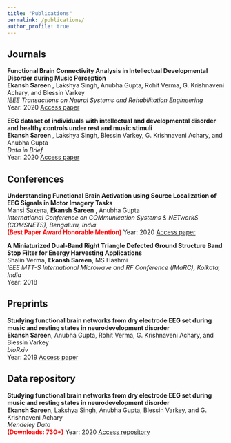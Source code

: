 ```yaml
---
title: "Publications"
permalink: /publications/
author_profile: true
---
```


Journals
---
<b>Functional Brain Connectivity Analysis in Intellectual Developmental Disorder during Music Perception</b> <br> 
<b> Ekansh Sareen </b>, Lakshya Singh, Anubha Gupta, Rohit Verma, G. Krishnaveni Achary, and Blessin Varkey <br>
<i>IEEE Transactions on Neural Systems and Rehabilitation Engineering</i> <br>
Year: 2020 [Access paper](https://doi.org/10.1109/TNSRE.2020.3024937)

<b>EEG dataset of individuals with intellectual and developmental disorder and healthy controls under rest and music stimuli</b> <br> 
<b> Ekansh Sareen </b>, Lakshya Singh, Blessin Varkey, G. Krishnaveni Achary, and Anubha Gupta <br>
<i>Data in Brief</i> <br>
Year: 2020 [Access paper](https://www.sciencedirect.com/science/article/pii/S2352340920303826)

Conferences
---
<b>Understanding Functional Brain Activation using Source Localization of EEG Signals in Motor Imagery Tasks</b> <br> 
Mansi Saxena, <b> Ekansh Sareen </b>, Anubha Gupta <br>
<i>International Conference on COMmunication Systems & NETworkS (COMSNETS), Bengaluru, India</i> <br>
<b><span style="color:red">(Best Paper Award Honorable Mention)</span></b>
Year: 2020 [Access paper](https://ieeexplore.ieee.org/abstract/document/9027409)

<b>A Miniaturized Dual-Band Right Triangle Defected Ground Structure Band Stop Filter for Energy Harvesting Applications</b> <br> 
Shalin Verma, <b> Ekansh Sareen</b>, MS Hashmi <br>
<i>IEEE MTT-S International Microwave and RF Conference (IMaRC), Kolkata, India</i> <br>
Year: 2018 

Preprints
---
<b>Studying functional brain networks from dry electrode EEG set during music and resting states in neurodevelopment disorder</b> <br> 
<b> Ekansh Sareen</b>, Anubha Gupta, Rohit Verma, G. Krishnaveni Achary, and Blessin Varkey <br>
<i>bioRxiv</i> <br>
Year: 2019 [Access paper](https://www.biorxiv.org/content/10.1101/759738v1.abstract)

Data repository
---
<b>Studying functional brain networks from dry electrode EEG set during music and resting states in neurodevelopment disorder</b> <br> 
<b> Ekansh Sareen</b>, Lakshya Singh, Anubha Gupta, Blessin Varkey, and G. Krishnaveni Achary<br>
<i>Mendeley Data</i> <br>
<b><span style="color:red">(Downloads: 730+)</span></b>
Year: 2020 [Access repository](https://data.mendeley.com/datasets/fshy54ypyh/2)

